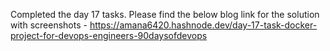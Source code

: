 Completed the day 17 tasks. 
Please find the below blog link for the solution with screenshots - https://amana6420.hashnode.dev/day-17-task-docker-project-for-devops-engineers-90daysofdevops
